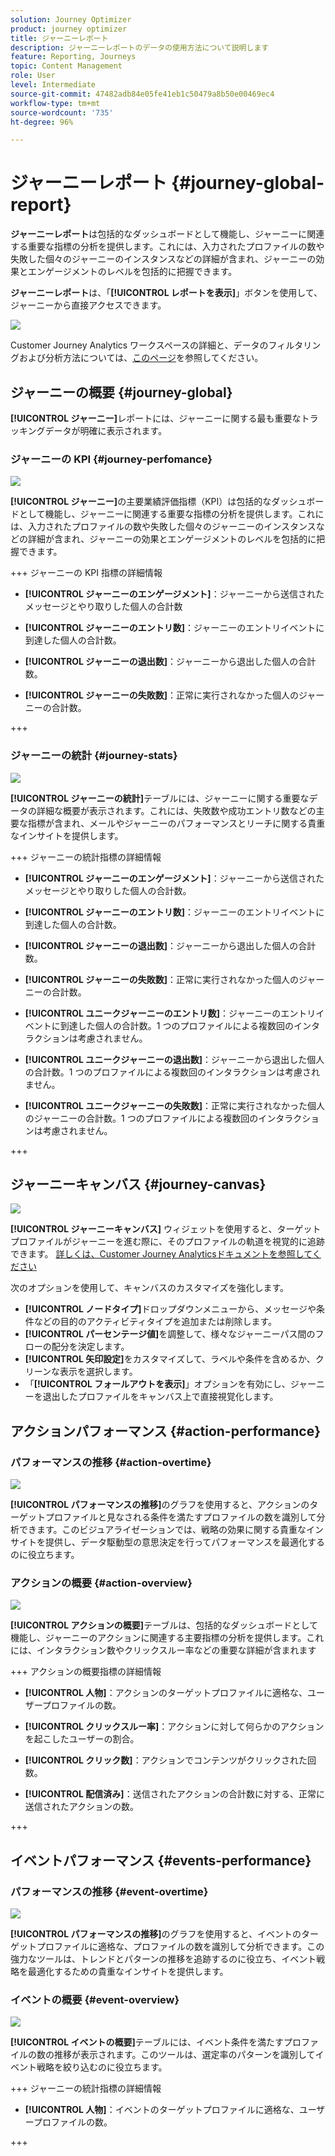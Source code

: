 ```yaml
---
solution: Journey Optimizer
product: journey optimizer
title: ジャーニーレポート
description: ジャーニーレポートのデータの使用方法について説明します
feature: Reporting, Journeys
topic: Content Management
role: User
level: Intermediate
source-git-commit: 47482adb84e05fe41eb1c50479a8b50e00469ec4
workflow-type: tm+mt
source-wordcount: '735'
ht-degree: 96%

---
```


# ジャーニーレポート {#journey-global-report}

**ジャーニーレポート**&#x200B;は包括的なダッシュボードとして機能し、ジャーニーに関連する重要な指標の分析を提供します。これには、入力されたプロファイルの数や失敗した個々のジャーニーのインスタンスなどの詳細が含まれ、ジャーニーの効果とエンゲージメントのレベルを包括的に把握できます。

**ジャーニーレポート**&#x200B;は、「**[!UICONTROL レポートを表示]**」ボタンを使用して、ジャーニーから直接アクセスできます。

![](assets/gs-cja-report-3.png)

Customer Journey Analytics ワークスペースの詳細と、データのフィルタリングおよび分析方法については、[このページ](https://experienceleague.adobe.com/ja/docs/analytics-platform/using/cja-workspace/home)を参照してください。

## ジャーニーの概要 {#journey-global}

**[!UICONTROL ジャーニー]**&#x200B;レポートには、ジャーニーに関する最も重要なトラッキングデータが明確に表示されます。

### ジャーニーの KPI {#journey-perfomance}

![](assets/cja-journey-kpis.png)

**[!UICONTROL ジャーニー]**&#x200B;の主要業績評価指標（KPI）は包括的なダッシュボードとして機能し、ジャーニーに関連する重要な指標の分析を提供します。これには、入力されたプロファイルの数や失敗した個々のジャーニーのインスタンスなどの詳細が含まれ、ジャーニーの効果とエンゲージメントのレベルを包括的に把握できます。

+++ ジャーニーの KPI 指標の詳細情報

* **[!UICONTROL ジャーニーのエンゲージメント]**：ジャーニーから送信されたメッセージとやり取りした個人の合計数

* **[!UICONTROL ジャーニーのエントリ数]**：ジャーニーのエントリイベントに到達した個人の合計数。

* **[!UICONTROL ジャーニーの退出数]**：ジャーニーから退出した個人の合計数。

* **[!UICONTROL ジャーニーの失敗数]**：正常に実行されなかった個人のジャーニーの合計数。

+++

### ジャーニーの統計 {#journey-stats}

![](assets/cja-journey-stats.png)

**[!UICONTROL ジャーニーの統計]**&#x200B;テーブルには、ジャーニーに関する重要なデータの詳細な概要が表示されます。これには、失敗数や成功エントリ数などの主要な指標が含まれ、メールやジャーニーのパフォーマンスとリーチに関する貴重なインサイトを提供します。

+++ ジャーニーの統計指標の詳細情報

* **[!UICONTROL ジャーニーのエンゲージメント]**：ジャーニーから送信されたメッセージとやり取りした個人の合計数。

* **[!UICONTROL ジャーニーのエントリ数]**：ジャーニーのエントリイベントに到達した個人の合計数。

* **[!UICONTROL ジャーニーの退出数]**：ジャーニーから退出した個人の合計数。

* **[!UICONTROL ジャーニーの失敗数]**：正常に実行されなかった個人のジャーニーの合計数。

* **[!UICONTROL ユニークジャーニーのエントリ数]**：ジャーニーのエントリイベントに到達した個人の合計数。1 つのプロファイルによる複数回のインタラクションは考慮されません。

* **[!UICONTROL ユニークジャーニーの退出数]**：ジャーニーから退出した個人の合計数。1 つのプロファイルによる複数回のインタラクションは考慮されません。

* **[!UICONTROL ユニークジャーニーの失敗数]**：正常に実行されなかった個人のジャーニーの合計数。1 つのプロファイルによる複数回のインタラクションは考慮されません。

+++

## ジャーニーキャンバス {#journey-canvas}

![](assets/cja-journey-canvas.png)

**[!UICONTROL ジャーニーキャンバス]** ウィジェットを使用すると、ターゲットプロファイルがジャーニーを進む際に、そのプロファイルの軌道を視覚的に追跡できます。 [ 詳しくは、Customer Journey Analyticsドキュメントを参照してください ](https://experienceleague.adobe.com/en/docs/analytics-platform/using/cja-workspace/visualizations/journey-canvas/journey-canvas)

次のオプションを使用して、キャンバスのカスタマイズを強化します。

* **[!UICONTROL ノードタイプ]**&#x200B;ドロップダウンメニューから、メッセージや条件などの目的のアクティビティタイプを追加または削除します。
* **[!UICONTROL パーセンテージ値]**&#x200B;を調整して、様々なジャーニーパス間のフローの配分を決定します。
* **[!UICONTROL 矢印設定]**&#x200B;をカスタマイズして、ラベルや条件を含めるか、クリーンな表示を選択します。
* 「**[!UICONTROL フォールアウトを表示]**」オプションを有効にし、ジャーニーを退出したプロファイルをキャンバス上で直接視覚化します。

## アクションパフォーマンス {#action-performance}

### パフォーマンスの推移 {#action-overtime}

![](assets/cja-journey-action-performance.png)

**[!UICONTROL パフォーマンスの推移]**&#x200B;のグラフを使用すると、アクションのターゲットプロファイルと見なされる条件を満たすプロファイルの数を識別して分析できます。このビジュアライゼーションでは、戦略の効果に関する貴重なインサイトを提供し、データ駆動型の意思決定を行ってパフォーマンスを最適化するのに役立ちます。

### アクションの概要 {#action-overview}

![](assets/cja-journey-action-overview.png)

**[!UICONTROL アクションの概要]**&#x200B;テーブルは、包括的なダッシュボードとして機能し、ジャーニーのアクションに関連する主要指標の分析を提供します。これには、インタラクション数やクリックスルー率などの重要な詳細が含まれます

+++ アクションの概要指標の詳細情報

* **[!UICONTROL 人物]**：アクションのターゲットプロファイルに適格な、ユーザープロファイルの数。

* **[!UICONTROL クリックスルー率]**：アクションに対して何らかのアクションを起こしたユーザーの割合。

* **[!UICONTROL クリック数]**：アクションでコンテンツがクリックされた回数。

* **[!UICONTROL 配信済み]**：送信されたアクションの合計数に対する、正常に送信されたアクションの数。

+++

## イベントパフォーマンス {#events-performance}

### パフォーマンスの推移 {#event-overtime}

![](assets/cja-journey-performance-event.png)

**[!UICONTROL パフォーマンスの推移]**&#x200B;のグラフを使用すると、イベントのターゲットプロファイルに適格な、プロファイルの数を識別して分析できます。この強力なツールは、トレンドとパターンの推移を追跡するのに役立ち、イベント戦略を最適化するための貴重なインサイトを提供します。

### イベントの概要 {#event-overview}

![](assets/cja-journey-events-overview.png)

**[!UICONTROL イベントの概要]**&#x200B;テーブルには、イベント条件を満たすプロファイルの数の推移が表示されます。このツールは、選定率のパターンを識別してイベント戦略を絞り込むのに役立ちます。

+++ ジャーニーの統計指標の詳細情報

* **[!UICONTROL 人物]**：イベントのターゲットプロファイルに適格な、ユーザープロファイルの数。

+++
